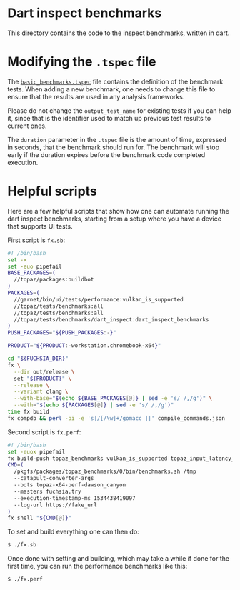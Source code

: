 # Dart inspect benchmarks

This directory contains the code to the inspect benchmarks, written in dart.

# Modifying the `.tspec` file

The [`basic_benchmarks.tspec`](basic_benchmarks.tspec) file contains the definition of the
benchmark tests.  When adding a new benchmark, one needs to change this file to ensure that
the results are used in any analysis frameworks.

Please do not change the `output_test_name` for existing tests if you can help it, since that
is the identifier used to match up previous test results to current ones.

The `duration` parameter in the `.tspec` file is the amount of time, expressed in seconds, that the
benchmark should run for.  The benchmark will stop early if the duration expires before the 
benchmark code completed execution.

# Helpful scripts

Here are a few helpful scripts that show how one can automate running the dart inspect benchmarks,
starting from a setup where you have a device that supports UI tests.

First script is `fx.sb`:

```bash
#! /bin/bash
set -x
set -euo pipefail
BASE_PACKAGES=(
  //topaz/packages:buildbot
)
PACKAGES=(
  //garnet/bin/ui/tests/performance:vulkan_is_supported
  //topaz/tests/benchmarks:all
  //topaz/tests/benchmarks:all
  //topaz/tests/benchmarks/dart_inspect:dart_inspect_benchmarks
)
PUSH_PACKAGES="${PUSH_PACKAGES:-}"

PRODUCT="${PRODUCT:-workstation.chromebook-x64}"

cd "${FUCHSIA_DIR}"
fx \
  --dir out/release \
  set "${PRODUCT}" \
  --release \
  --variant clang \
  --with-base="$(echo ${BASE_PACKAGES[@]} | sed -e 's/ /,/g')" \
  --with="$(echo ${PACKAGES[@]} | sed -e 's/ /,/g')"
time fx build
fx compdb && perl -pi -e 's|/[/\w]+/gomacc ||' compile_commands.json
```

Second script is `fx.perf`:

```bash
#! /bin/bash
set -euox pipefail
fx build-push topaz_benchmarks vulkan_is_supported topaz_input_latency_benchmarks dart_inspect_benchmarks
CMD=(
  /pkgfs/packages/topaz_benchmarks/0/bin/benchmarks.sh /tmp
  --catapult-converter-args
  --bots topaz-x64-perf-dawson_canyon
  --masters fuchsia.try
  --execution-timestamp-ms 1534438419097
  --log-url https://fake_url
)
fx shell "${CMD[@]}"
```

To set and build everything one can then do:

```bash
$ ./fx.sb
```

Once done with setting and building, which may take a while if done for the first time, you
can run the performance benchmarks like this:

```bash
$ ./fx.perf
```


